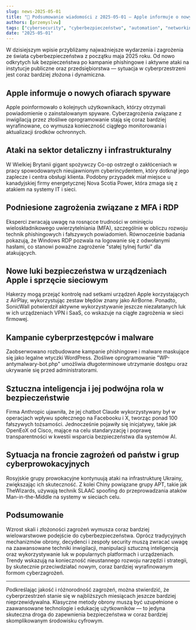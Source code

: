 ```yaml
---
slug: news-2025-05-01
title: "📰 Podsumowanie wiadomości z 2025-05-01 – Apple informuje o nowych ofiarach ataków spyware na całym świecie"
authors: [przemyslvw]
tags: ["cybersecurity", "cyberbezpieczeństwo", "automation", "networking", "wydarzenia", "konferencje", "technologie", "ataki", "malware", "owasp", "web-security", "webapp", "pentesting", "privacy"]
date: "2025-05-01"
---
```


W dzisiejszym wpisie przybliżamy najważniejsze wydarzenia i zagrożenia ze świata cyberbezpieczeństwa z początku maja 2025 roku. Od nowo odkrytych luk bezpieczeństwa po kampanie phishingowe i aktywne ataki na instytucje publiczne oraz przedsiębiorstwa — sytuacja w cyberprzestrzeni jest coraz bardziej złożona i dynamiczna.

## Apple informuje o nowych ofiarach spyware

Apple poinformowało o kolejnych użytkownikach, którzy otrzymali powiadomienie o zainstalowanym spyware. Cyberzagrożenia związane z inwigilacją przez złośliwe oprogramowanie stają się coraz bardziej wyrafinowane, co wymusza konieczność ciągłego monitorowania i aktualizacji środków ochronnych.

## Ataki na sektor detaliczny i infrastrukturalny

W Wielkiej Brytanii gigant spożywczy Co-op ostrzegł o zakłóceniach w pracy spowodowanych nieujawnionym cyberincydentem, który dotknął jego zaplecze i centra obsługi klienta. Podobny przypadek miał miejsce u kanadyjskiej firmy energetycznej Nova Scotia Power, która zmaga się z atakiem na systemy IT i sieci.

## Podniesione zagrożenia związane z MFA i RDP

Eksperci zwracają uwagę na rosnącce trudności w ominięciu wieloskładnikowego uwierzytelniania (MFA), szczególnie w obliczu rozwoju technik phishingowych i fałszywych powiadomień. Równocześnie badania pokazują, że Windows RDP pozwala na logowanie się z odwołanymi hasłami, co stanowi poważne zagrożenie "stałej tylnej furtki" dla atakujących.

## Nowe luki bezpieczeństwa w urządzeniach Apple i sprzęcie sieciowym

Hakerzy mogą przejąć kontrolę nad setkami urządzeń Apple korzystających z AirPlay, wykorzystując zestaw błędów znany jako AirBorne. Ponadto, SonicWall potwierdził aktywne wykorzystywanie jeszcze niezałatanych luk w ich urządzeniach VPN i SaaS, co wskazuje na ciągłe zagrożenia w sieci firmowej.

## Kampanie cyberprzestępców i malware

Zaobserwowano rozbudowane kampanie phishingowe i malware maskujące się jako legalne wtyczki WordPress. Złośliwe oprogramowanie "WP-antymalwary-bot.php" umożliwia długoterminowe utrzymanie dostępu oraz ukrywanie się przed administratorami.

## Sztuczna inteligencja i jej podwójna rola w bezpieczeństwie

Firma Anthropic ujawniła, że jej chatbot Claude wykorzystywany był w operacjach wpływu społecznego na Facebooku i X, tworząc ponad 100 fałszywych tożsamości. Jednocześnie pojawiły się inicjatywy, takie jak OpenEoX od Cisco, mające na celu standaryzację i poprawę transparentności w kwestii wsparcia bezpieczeństwa dla systemów AI.

## Sytuacja na froncie zagrożeń od państw i grup cyberprowokacyjnych

Rosyjskie grupy prowokacyjne kontynuują ataki na infrastrukturę Ukrainy, zwiększając ich skuteczność. Z kolei Chiny powiązane grupy APT, takie jak TheWizards, używają technik SLAAC spoofing do przeprowadzania ataków Man-in-the-Middle na systemy w sieciach celu.

## Podsumowanie

Wzrost skali i złożoności zagrożeń wymusza coraz bardziej wielowarstwowe podejście do cyberbezpieczeństwa. Oprócz tradycyjnych mechanizmów obrony, decydenci i zespoły security muszą zwracać uwagę na zaawansowane techniki inwigilacji, manipulacji sztuczną inteligencją oraz wykorzystywanie luk w popularnych platformach i urządzeniach. Trendy wskazują na konieczność nieustannego rozwoju narzędzi i strategii, by skutecznie przeciwdziałać nowym, coraz bardziej wyrafinowanym formom cyberzagrożeń.

---

Podkreślając jakość i różnorodność zagrożeń, można stwierdzić, że cyberprzestrzeń stanie się w najbliższych miesiącach jeszcze bardziej nieprzewidywalna. Klasyczne metody obrony muszą być uzupełnione o zaawansowane technologie i edukację użytkowników — to jedyna skuteczna droga do zapewnienia bezpieczeństwa w coraz bardziej skomplikowanym środowisku cyfrowym.
